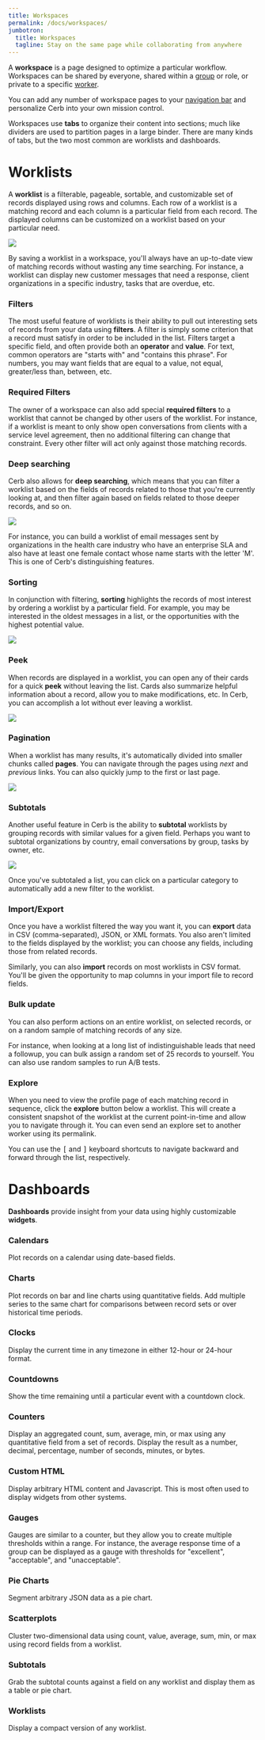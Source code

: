 ```yaml
---
title: Workspaces
permalink: /docs/workspaces/
jumbotron:
  title: Workspaces
  tagline: Stay on the same page while collaborating from anywhere
---
```


A **workspace** is a page designed to optimize a particular workflow.  Workspaces can be shared by everyone, shared within a [group](/docs/groups/) or role, or private to a specific [worker](/docs/workers/).

You can add any number of workspace pages to your [navigation bar](/docs/navigation/#pages) and personalize Cerb into your own mission control.

Workspaces use **tabs** to organize their content into sections; much like dividers are used to partition pages in a large binder. There are many kinds of tabs, but the two most common are worklists and dashboards.

# Worklists

A **worklist** is a filterable, pageable, sortable, and customizable set of records displayed using rows and columns.  Each row of a worklist is a matching record and each column is a particular field from each record. The displayed columns can be customized on a worklist based on your particular need.

<div class="cerb-screenshot">
<img src="/assets/images/docs/using-cerb/workspaces/worklist.png" class="screenshot">
</div>

By saving a worklist in a workspace, you'll always have an up-to-date view of matching records without wasting any time searching.  For instance, a worklist can display new customer messages that need a response, client organizations in a specific industry, tasks that are overdue, etc.

### Filters

The most useful feature of worklists is their ability to pull out interesting sets of records from your data using **filters**.  A filter is simply some criterion that a record must satisfy in order to be included in the list.  Filters target a specific field, and often provide both an **operator** and **value**.  For text, common operators are "starts with" and "contains this phrase".  For numbers, you may want fields that are equal to a value, not equal, greater/less than, between, etc.

### Required Filters

The owner of a workspace can also add special **required filters** to a worklist that cannot be changed by other users of the worklist.  For instance, if a worklist is meant to only show open conversations from clients with a service level agreement, then no additional filtering can change that constraint.  Every other filter will act only against those matching records.

### Deep searching

Cerb also allows for **deep searching**, which means that you can filter a worklist based on the fields of records related to those that you're currently looking at, and then filter again based on fields related to those deeper records, and so on.

<div class="cerb-screenshot">
<img src="/assets/images/docs/using-cerb/workspaces/deep_search.png" class="screenshot">
</div>

For instance, you can build a worklist of email messages sent by organizations in the health care industry who have an enterprise SLA and also have at least one female contact whose name starts with the letter 'M'.  This is one of Cerb's distinguishing features.

### Sorting

In conjunction with filtering, **sorting** highlights the records of most interest by ordering a worklist by a particular field.  For example, you may be interested in the oldest messages in a list, or the opportunities with the highest potential value.

<div class="cerb-screenshot">
<img src="/assets/images/docs/using-cerb/workspaces/sorting.png" class="screenshot">
</div>

### Peek

When records are displayed in a worklist, you can open any of their cards for a quick **peek** without leaving the list.  Cards also summarize helpful information about a record, allow you to make modifications, etc.  In Cerb, you can accomplish a lot without ever leaving a worklist.

<div class="cerb-screenshot">
<img src="/assets/images/docs/using-cerb/workspaces/peek.png" class="screenshot">
</div>

### Pagination

When a worklist has many results, it's automatically divided into smaller chunks called **pages**. You can navigate through the pages using *next* and *previous* links.  You can also quickly jump to the first or last page.

<div class="cerb-screenshot">
<img src="/assets/images/docs/using-cerb/workspaces/paging.png" class="screenshot">
</div>

### Subtotals

Another useful feature in Cerb is the ability to **subtotal** worklists by grouping records with similar values for a given field.  Perhaps you want to subtotal organizations by country, email conversations by group, tasks by owner, etc.

<div class="cerb-screenshot">
<img src="/assets/images/docs/using-cerb/workspaces/subtotals.png" class="screenshot">
</div>

Once you've subtotaled a list, you can click on a particular category to automatically add a new filter to the worklist.

### Import/Export

Once you have a worklist filtered the way you want it, you can **export** data in CSV (comma-separated), JSON, or XML formats.  You also aren't limited to the fields displayed by the worklist; you can choose any fields, including those from related records.

Similarly, you can also **import** records on most worklists in CSV format.  You'll be given the opportunity to map columns in your import file to record fields.

### Bulk update

You can also perform actions on an entire worklist, on selected records, or on a random sample of matching records of any size.

For instance, when looking at a long list of indistinguishable leads that need a followup, you can bulk assign a random set of 25 records to yourself.  You can also use random samples to run A/B tests.

### Explore

When you need to view the profile page of each matching record in sequence, click the **explore** button below a worklist.  This will create a consistent snapshot of the worklist at the current point-in-time and allow you to navigate through it.  You can even send an explore set to another worker using its permalink.

You can use the <tt>[</tt> and <tt>]</tt> keyboard shortcuts to navigate backward and forward through the list, respectively.

# Dashboards

**Dashboards** provide insight from your data using highly customizable **widgets**.

### Calendars

Plot records on a calendar using date-based fields.

### Charts

Plot records on bar and line charts using quantitative fields.  Add multiple series to the same chart for comparisons between record sets or over historical time periods.

### Clocks

Display the current time in any timezone in either 12-hour or 24-hour format.

### Countdowns

Show the time remaining until a particular event with a countdown clock.

### Counters

Display an aggregated count, sum, average, min, or max using any quantitative field from a set of records. Display the result as a number, decimal, percentage, number of seconds, minutes, or bytes.

### Custom HTML

Display arbitrary HTML content and Javascript.  This is most often used to display widgets from other systems.

### Gauges

Gauges are similar to a counter, but they allow you to create multiple thresholds within a range.  For instance, the average response time of a group can be displayed as a gauge with thresholds for "excellent", "acceptable", and "unacceptable".

### Pie Charts

Segment arbitrary JSON data as a pie chart.

### Scatterplots

Cluster two-dimensional data using count, value, average, sum, min, or max using record fields from a worklist.

### Subtotals

Grab the subtotal counts against a field on any worklist and display them as a table or pie chart.

### Worklists

Display a compact version of any worklist.